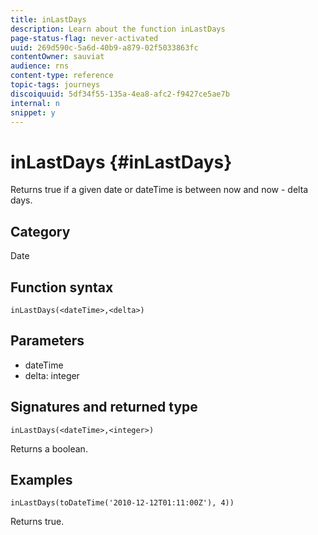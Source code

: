 ```yaml
---
title: inLastDays
description: Learn about the function inLastDays
page-status-flag: never-activated
uuid: 269d590c-5a6d-40b9-a879-02f5033863fc
contentOwner: sauviat
audience: rns
content-type: reference
topic-tags: journeys
discoiquuid: 5df34f55-135a-4ea8-afc2-f9427ce5ae7b
internal: n
snippet: y
---
```


# inLastDays {#inLastDays}

Returns true if a given date or dateTime is between now and now - delta days.

## Category

Date

## Function syntax

`inLastDays(<dateTime>,<delta>)`

## Parameters

* dateTime
* delta: integer

## Signatures and returned type

`inLastDays(<dateTime>,<integer>)`

Returns a boolean.

## Examples

`inLastDays(toDateTime('2010-12-12T01:11:00Z'), 4))`

Returns true.
